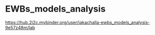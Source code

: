 # EWBs_models_analysis

https://hub.2i2c.mybinder.org/user/iakachalla-ewbs_models_analysis-9e57z48m/lab
